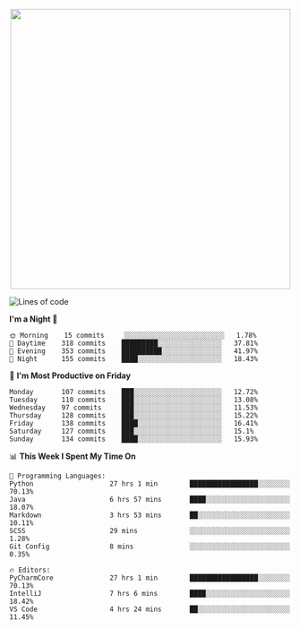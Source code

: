 <!--

[![Hits](https://hits.seeyoufarm.com/api/count/incr/badge.svg?url=https%3A%2F%2Fgithub.com/sangm1n)](https://hits.seeyoufarm.com) 
[![Repos Badge](https://badges.pufler.dev/repos/sangm1n)](https://badges.pufler.dev)
[![Github Badge](http://img.shields.io/badge/-github-black?style=flat-square&logo=github&logoColor=white&link=https:https://github.com/sangm1n/)](https://github.com/sangm1n/)
[![Netlify Badge](https://img.shields.io/badge/-TIL-00C7B7?style=flat-square&logo=Netlify&logoColor=white&link=https://sangminlog.netlify.com)](https://sangminlog.netlify.com)
[![Hugo Badge](https://img.shields.io/badge/-techblog-FF4088?style=flat-square&logo=Hugo&logoColor=white&link=https://sangm1n.github.io)](https://sangm1n.github.io)
[![Mail Badge](http://img.shields.io/badge/-mail-D14836?style=flat-square&logo=Gmail&logoColor=white&link=mailto:dltkd96als@naver.com)](mailto:dltkd96als@naver.com/)

![Lines of code](https://img.shields.io/badge/From%20Hello%20World%20I%27ve%20Written-3.9%20million%20lines%20of%20code-blue)
-->

<!--  -->

<p align="center">
  <a href="https://sangm1n.github.io/">
    <img src="https://user-images.githubusercontent.com/46131688/100516133-08bf3880-31c5-11eb-97ce-0548a7b3a35a.png" width="500">
  </a>
</p>

<!--START_SECTION:waka-->
![Lines of code](https://img.shields.io/badge/From%20Hello%20World%20I%27ve%20Written-3.8%20million%20lines%20of%20code-blue)

**I'm a Night 🦉** 

```text
🌞 Morning    15 commits     ░░░░░░░░░░░░░░░░░░░░░░░░░   1.78% 
🌆 Daytime    318 commits    █████████░░░░░░░░░░░░░░░░   37.81% 
🌃 Evening    353 commits    ██████████░░░░░░░░░░░░░░░   41.97% 
🌙 Night      155 commits    ████░░░░░░░░░░░░░░░░░░░░░   18.43%

```
📅 **I'm Most Productive on Friday** 

```text
Monday       107 commits    ███░░░░░░░░░░░░░░░░░░░░░░   12.72% 
Tuesday      110 commits    ███░░░░░░░░░░░░░░░░░░░░░░   13.08% 
Wednesday    97 commits     ███░░░░░░░░░░░░░░░░░░░░░░   11.53% 
Thursday     128 commits    ███░░░░░░░░░░░░░░░░░░░░░░   15.22% 
Friday       138 commits    ████░░░░░░░░░░░░░░░░░░░░░   16.41% 
Saturday     127 commits    ███░░░░░░░░░░░░░░░░░░░░░░   15.1% 
Sunday       134 commits    ████░░░░░░░░░░░░░░░░░░░░░   15.93%

```


📊 **This Week I Spent My Time On** 

```text
💬 Programming Languages: 
Python                   27 hrs 1 min        █████████████████░░░░░░░░   70.13% 
Java                     6 hrs 57 mins       ████░░░░░░░░░░░░░░░░░░░░░   18.07% 
Markdown                 3 hrs 53 mins       ██░░░░░░░░░░░░░░░░░░░░░░░   10.11% 
SCSS                     29 mins             ░░░░░░░░░░░░░░░░░░░░░░░░░   1.28% 
Git Config               8 mins              ░░░░░░░░░░░░░░░░░░░░░░░░░   0.35%

🔥 Editors: 
PyCharmCore              27 hrs 1 min        █████████████████░░░░░░░░   70.13% 
IntelliJ                 7 hrs 6 mins        ████░░░░░░░░░░░░░░░░░░░░░   18.42% 
VS Code                  4 hrs 24 mins       ██░░░░░░░░░░░░░░░░░░░░░░░   11.45%

```


<!--END_SECTION:waka-->


<!--
**sangm1n/sangm1n** is a ✨ _special_ ✨ repository because its `README.md` (this file) appears on your GitHub profile.

Here are some ideas to get you started:

- 🔭 I’m currently working on ...
- 🌱 I’m currently learning ...
- 👯 I’m looking to collaborate on ...
- 🤔 I’m looking for help with ...
- 💬 Ask me about ...
- 📫 How to reach me: ...
- 😄 Pronouns: ...
- ⚡ Fun fact: ...

https://shields.io/
-->


